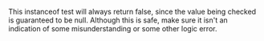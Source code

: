 This instanceof test will always return false, since the value being checked is guaranteed to be null. Although this is safe, make sure it isn't an indication of some misunderstanding or some other logic error.